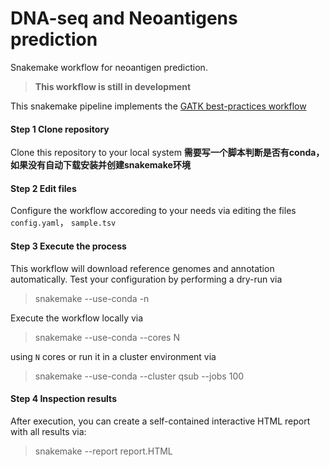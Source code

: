 # DNA-seq and Neoantigens prediction
Snakemake workflow for neoantigen prediction.
> **This workflow is still in development**

This snakemake pipeline implements the [GATK best-practices workflow](https://gatk.broadinstitute.org/hc/en-us/articles/360035535932-Germline-short-variant-discovery-SNPs-Indels-)



#### Step 1 Clone repository
 Clone this repository to your local system
 **需要写一个脚本判断是否有conda，如果没有自动下载安装并创建snakemake环境**
    
#### Step 2 Edit files
Configure the workflow accoreding to your needs via editing the files `config.yaml`， `sample.tsv`
#### Step 3 Execute the process
This workflow will download reference genomes and annotation automatically.
Test your configuration by performing a dry-run via

> snakemake --use-conda -n

Execute the workflow locally via

> snakemake --use-conda --cores N

using `N` cores or run it in a cluster environment via
> snakemake --use-conda --cluster qsub --jobs 100

#### Step 4 Inspection results
After execution,  you can create a self-contained interactive HTML report with all results via:
> snakemake --report report.HTML